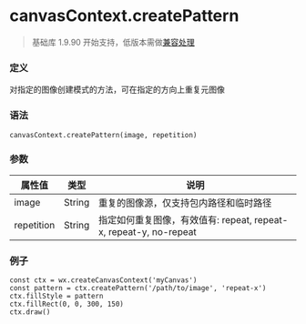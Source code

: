 <!-- https://mp.weixin.qq.com/debug/wxadoc/dev/api/canvas/create-pattern.html -->

canvasContext.createPattern
===========================

> 基础库 1.9.90 开始支持，低版本需做[兼容处理](https://mp.weixin.qq.com/debug/wxadoc/dev/framework/compatibility.html)

### 定义

对指定的图像创建模式的方法，可在指定的方向上重复元图像

### 语法

    canvasContext.createPattern(image, repetition)
    

### 参数

  属性值       |  类型     |  说明                                                   
---------------|-----------|---------------------------------------------------------
  image        |  String   |  重复的图像源，仅支持包内路径和临时路径                 
  repetition   |  String   |指定如何重复图像，有效值有: repeat, repeat-x, repeat-y, no-repeat

### 例子

    const ctx = wx.createCanvasContext('myCanvas')
    const pattern = ctx.createPattern('/path/to/image', 'repeat-x')
    ctx.fillStyle = pattern
    ctx.fillRect(0, 0, 300, 150)
    ctx.draw()
